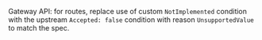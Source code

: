 Gateway API: for routes, replace use of custom `NotImplemented` condition with the upstream `Accepted: false` condition with reason `UnsupportedValue` to match the spec.